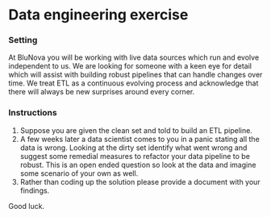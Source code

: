 # Data engineering exercise
### Setting
At BluNova you will be working with live data sources which run and evolve independent to us. We are looking for someone with a keen eye for detail which will assist with building robust pipelines that can handle changes over time. We treat ETL as a continuous evolving process and acknowledge that there will always be new surprises around every corner.
### Instructions
1. Suppose you are given the clean set and told to build an ETL pipeline.
2. A few weeks later a data scientist comes to you in a panic stating all the data is wrong. Looking at the dirty set identify what went wrong and suggest some remedial measures to refactor your data pipeline to be robust. This is an open ended question so look at the data and imagine some scenario of your own as well.
3. Rather than coding up the solution please provide a document with your findings.

Good luck.